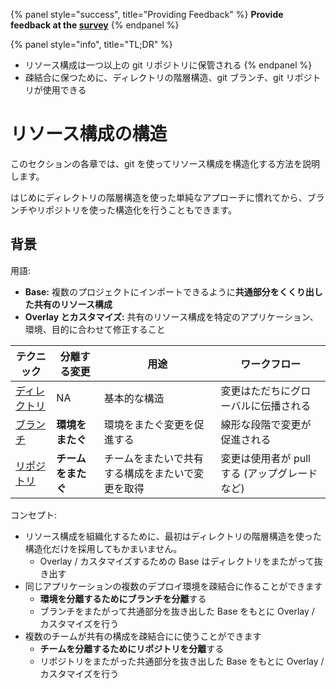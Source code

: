 {% panel style="success", title="Providing Feedback" %}
**Provide feedback at the [survey](https://www.surveymonkey.com/r/JH35X82)**
{% endpanel %}

{% panel style="info", title="TL;DR" %}

- リソース構成は一つ以上の git リポジトリに保管される
{% endpanel %}
- 疎結合に保つために、ディレクトリの階層構造、git ブランチ、git リポジトリが使用できる

# リソース構成の構造

このセクションの各章では、git を使ってリソース構成を構造化する方法を説明します。

はじめにディレクトリの階層構造を使った単純なアプローチに慣れてから、ブランチやリポジトリを使った構造化を行うこともできます。

## 背景

用語:

- **Base:** 複数のプロジェクトにインポートできるように**共通部分をくくり出した共有のリソース構成**
- **Overlay とカスタマイズ:** 共有のリソース構成を特定のアプリケーション、環境、目的に合わせて修正すること

| テクニック                              | 分離する変更      | 用途                       | ワークフロー                      |
| ---------------------------------- | ----------- | ------------------------ | --------------------------- |
| [ディレクトリ](structure_directories.md) | NA          | 基本的な構造                   | 変更はただちにグローバルに伝播される          |
| [ブランチ](structure_branches.md)      | **環境をまたぐ**  | 環境をまたぐ変更を促進する            | 線形な段階で変更が促進される              |
| [リポジトリ](structure_repositories.md) | **チームをまたぐ** | チームをまたいで共有する構成をまたいで変更を取得 | 変更は使用者が pull する (アップグレードなど) |

コンセプト:

- リソース構成を組織化するために、最初はディレクトリの階層構造を使った構造化だけを採用してもかまいません。
  - Overlay / カスタマイズするための Base はディレクトリをまたがって抜き出す
- 同じアプリケーションの複数のデプロイ環境を疎結合に作ることができます
  - **環境を分離するためにブランチを分離**する
  - ブランチをまたがって共通部分を抜き出した Base をもとに Overlay / カスタマイズを行う
- 複数のチームが共有の構成を疎結合にに使うことができます
  - **チームを分離するためにリポジトリを分離**する
  - リポジトリをまたがった共通部分を抜き出した Base をもとに Overlay /カスタマイズを行う
